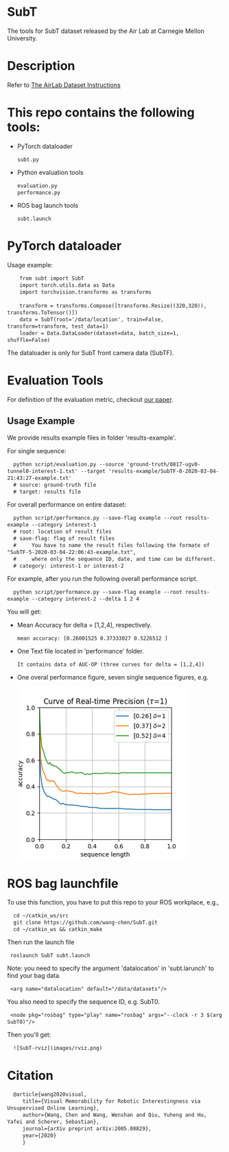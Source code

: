 # SubT

The tools for SubT dataset released by the Air Lab at Carnegie Mellon University.

# Description

   Refer to [The AirLab Dataset Instructions](http://theairlab.org/dataset/interestingness)

# This repo contains the following tools:

* PyTorch dataloader
      
      subt.py

* Python evaluation tools
      
      evaluation.py
      performance.py

* ROS bag launch tools

      subt.launch


# PyTorch dataloader

   Usage example:
         
        from subt import SubT
        import torch.utils.data as Data
        import torchvision.transforms as transforms

        transform = transforms.Compose([transforms.Resize((320,320)), transforms.ToTensor()])
        data = SubT(root='/data/location', train=False, transform=transform, test_data=1)
        loader = Data.DataLoader(dataset=data, batch_size=1, shuffle=False)

The dataloader is only for SubT front camera data (SubTF).

# Evaluation Tools

For definition of the evaluation metric, checkout [our paper](https://arxiv.org/pdf/2005.08829.pdf).


## Usage Example

We provide results example files in folder 'results-example'.

For single sequence:

      python script/evaluation.py --source 'ground-truth/0817-ugv0-tunnel0-interest-1.txt' --target 'results-example/SubTF-0-2020-03-04-21:43:27-example.txt'
      # source: ground-truth file
      # target: results file

For overall performance on entire dataset:

      python script/performance.py --save-flag example --root results-example --category interest-1
      # root: location of result files
      # save-flag: flag of result files
      #     You have to name the result files following the formate of "SubTF-5-2020-03-04-22:06:43-example.txt", 
      #     where only the sequence ID, date, and time can be different.
      # category: interest-1 or interest-2

For example, after you run the following overall performance script.

      python script/performance.py --save-flag example --root results-example --category interest-2 --delta 1 2 4

You will get:

* Mean Accuracy for delta = [1,2,4], respectively.

      mean accuracy: [0.26001525 0.37333027 0.5226512 ]

* One Text file located in 'performance' folder.

      It contains data of AUC-OP (three curves for delta = [1,2,4])

* One overal performance figure, seven single sequence figures, e.g.

   ![SubT-overall](images/overall-example.png)
   
   
# ROS bag launchfile

To use this function, you have to put this repo to your ROS workplace, e.g.,

      cd ~/catkin_ws/src
      git clone https://github.com/wang-chen/SubT.git
      cd ~/catkin_ws && catkin_make

Then run the launch file

     roslaunch SubT subt.launch

Note: you need to specify the argument 'datalocation' in 'subt.larunch' to find your bag data.
      
     <arg name="datalocation" default="/data/datasets"/>

You also need to specify the sequence ID, e.g. SubT0.

     <node pkg="rosbag" type="play" name="rosbag" args="--clock -r 3 $(arg SubT0)"/>

Then you'll get: 

      ![SubT-rviz](images/rviz.png)

# Citation

      @article{wang2020visual,
         title={Visual Memorability for Robotic Interestingness via Unsupervised Online Learning},
         author={Wang, Chen and Wang, Wenshan and Qiu, Yuheng and Hu, Yafei and Scherer, Sebastian},
         journal={arXiv preprint arXiv:2005.08829},
         year={2020}
         }

